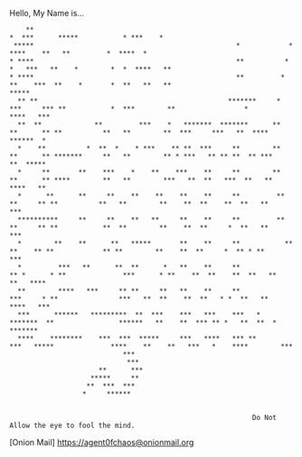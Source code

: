 
 
  Hello, My Name is...

                                                                                                                                                           
        **                                                                *  ***      *****           * ***    *                                          
     *****                                                  *            *   ****    **   **         *  ****  *                                             
    * ****                                                  **          *  *   ***   **    *        *  *  ****   **                                        
    * ****                                                  **         *  **    ***  **    *       *  **   **   **                                       ***** 
      ** **                                               *******     *  ***     *** **           *  ***        **                 *             ****   ***
      **  **             **         ***    *   *******  *******      **   **      ** **          **   **        **  ***     ***   **  ****      ******  *
      *    **          *  **  *    * ***    ** **  ***     **        **   **      ** *******     **   **        ** * ***   ** ** **  ** ***    **  ***** 
      *     **       **    ***    *    **    ***    **     **        **   **      ** ****        **   **        ***   **  **   ***  **   **   ****   **  
      *      **      **     **    **    **    **    **     **         **   **     ** **          **   **        **    **  **    **  **   **     ***      
      **********     **     **    **   **     **    **     **         **   **     ** **           **  **        **    **  **     *  **   **       ***    
      *        **    **      **   *****       **    **     **           **  **    ** **            ** **        **    **  **     *  ** * **         ***  
      *         ***   **      **  **      *   **    **     **            ** *      * **              ***      * **    **  **    **  **   **     **   ****
      **        ****   ***     ** **     **   **    **     **              ***     * **               ***   **  **    **  **   * *  **   **    ****   *** 
      ***      ******   *********  **  ***    ***   ***    ***   *          *******  **                ******   **    **  *** ** *   **  **  *  *******   
      ****    ********    ***  ***  *****     ***   ****   *** **              ***   *****              ****    **    **   ***   *    ****        ***             
                                ***                                                                                                                           
                                 ***                                                                                                                          
                          **      ***                                                                                                                      
                        *****     **                                                                                                                     
                       **  ***  ***                                                                                                     
                      *     ******                              
                      
                      
                                                                Do Not Allow the eye to fool the mind.
                                                                  
   [Onion Mail] <https://agent0fchaos@onionmail.org>
